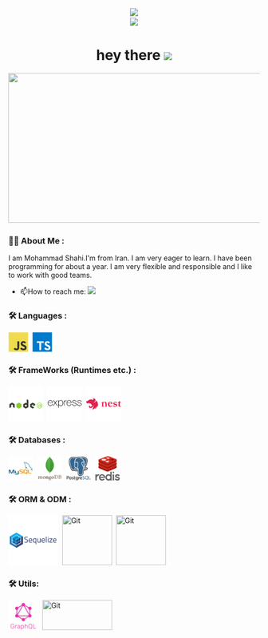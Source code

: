 
<div id="header" align="center">
  <img src="https://media.giphy.com/media/M9gbBd9nbDrOTu1Mqx/giphy.gif" width="100"/><br/>
  <a href="https://www.linkedin.com/in/mohammad-shahi-5415a7190"><img src="https://img.shields.io/badge/LinkedIn-blue?logo=linkedin&logoColor=white&style=for-the-badge"></a>
  <h1>
  hey there
  <img src="https://media.giphy.com/media/hvRJCLFzcasrR4ia7z/giphy.gif" width="30px"/>
</h1>
</div>


<div align="center">
  <img src="https://media.giphy.com/media/dWesBcTLavkZuG35MI/giphy.gif" width="600" height="300"/>
</div>

### :man_technologist: About Me :<br>
I am Mohammad Shahi.I'm from Iran. I am very eager to learn. I have been programming for about a year.
I am very flexible and responsible and I like to work with good teams.
<br>
- :mailbox:How to reach me:  <a href="https://www.linkedin.com/in/mohammad-shahi-5415a7190"><img src="https://img.shields.io/badge/LinkedIn-blue?logo=linkedin&logoColor=white&style=for-the-badge"></a>

### :hammer_and_wrench: Languages :<br>
<div>
  <img src="https://github.com/devicons/devicon/blob/master/icons/javascript/javascript-original.svg" title="Git" **alt="Git" width="40" height="40"/>&nbsp;
  <img src="https://github.com/devicons/devicon/blob/master/icons/typescript/typescript-original.svg" title="Git" **alt="Git" width="40" height="40"/>&nbsp;

</div>

### :hammer_and_wrench: FrameWorks (Runtimes etc.) :<br>
<div>
  <img src="https://github.com/devicons/devicon/blob/master/icons/nodejs/nodejs-original-wordmark.svg" title="Git" **alt="Git" width="70" height="70"/>&nbsp;
  <img src="https://github.com/devicons/devicon/blob/master/icons/express/express-original-wordmark.svg" title="Git" **alt="Git" width="70" height="70"/>&nbsp;
  <img src="https://github.com/devicons/devicon/blob/master/icons/nestjs/nestjs-plain-wordmark.svg" title="Git" **alt="Git" width="70" height="70"/>&nbsp;
 </div>
 
### :hammer_and_wrench: Databases :<br>
<div>
  <img src="https://github.com/devicons/devicon/blob/master/icons/mysql/mysql-original-wordmark.svg" title="Git" **alt="Git" width="50" height="50"/>&nbsp;
  <img src="https://github.com/devicons/devicon/blob/master/icons/mongodb/mongodb-original-wordmark.svg" title="Git" **alt="Git" width="50" height="50"/>&nbsp;
  <img src="https://github.com/devicons/devicon/blob/master/icons/postgresql/postgresql-original-wordmark.svg" title="Git" **alt="Git" width="50" height="50"/>&nbsp;
  <img src="https://github.com/devicons/devicon/blob/master/icons/redis/redis-original-wordmark.svg" title="Git" **alt="Git" width="50" height="50"/>&nbsp;
</div>

### :hammer_and_wrench: ORM & ODM :<br>
<div>
  <img src="https://github.com/devicons/devicon/blob/master/icons/sequelize/sequelize-original-wordmark.svg" title="Git" **alt="Git" width="100" height="100"/>&nbsp;
  <img src="https://cdn.worldvectorlogo.com/logos/prisma-2.svg" title="Git" **alt="Git" width="100" height="100"/>&nbsp;
  <img src="https://cdn.filestackcontent.com/tnsRC5TS0OMIlyfjDaNN" title="Git" **alt="Git" width="100" height="100"/>&nbsp;
</div>
 
### :hammer_and_wrench: Utils:<br>
<div>
  <img src="https://github.com/devicons/devicon/blob/master/icons/graphql/graphql-plain-wordmark.svg" title="Git" **alt="Git" width="60" height="60"/>&nbsp;
  <img src="https://s3-us-west-2.amazonaws.com/assertible/integrations/swagger-logo-horizontal.jpeg" title="Git" **alt="Git" width="140" height="60"/>&nbsp;
</div>

